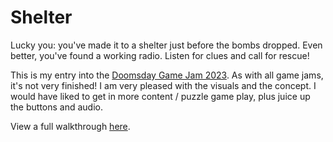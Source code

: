 # Shelter

Lucky you: you've made it to a shelter just before the bombs dropped. Even better, you've found a working radio. Listen for clues and call for rescue!

This is my entry into the [Doomsday Game Jam 2023](https://itch.io/jam/doomsday-game-jam). As with all game jams, it's not very finished! I am very pleased with the visuals and the concept. I would have liked to get in more content / puzzle game play, plus juice up the buttons and audio.

View a full walkthrough [here](https://youtu.be/D99VWVvUHKo).
